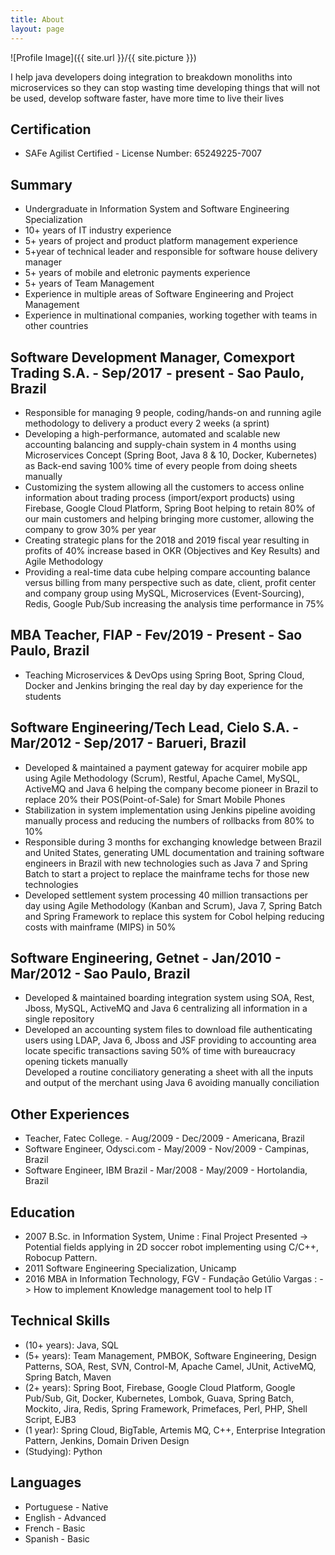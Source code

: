 ```yaml
---
title: About
layout: page
---
```

![Profile Image]({{ site.url }}/{{ site.picture }})

<p>
I help java developers doing integration to breakdown monoliths into microservices so they can stop wasting time developing things that will not be used, develop software faster, have more time to live their lives
</p>

<h2>Certification</h2>

<ul class="skill-list">
	<li>SAFe Agilist Certified - License Number: 65249225-7007</li>
</ul>

<h2>Summary</h2>

<ul class="skill-list">
	<li>Undergraduate in Information System and Software Engineering Specialization</li>
	<li>10+ years of IT industry experience</li>
	<li>5+ years of project and product platform management experience</li>
	<li>5+year of technical leader and responsible for software house delivery manager</li>
	<li>5+ years of mobile and eletronic payments experience</li>
	<li>5+ years of Team Management</li>
	<li>Experience in multiple areas of Software Engineering and Project Management</li>
	<li>Experience in multinational companies, working together with teams in other countries</li>
</ul>

<h2>Software Development Manager, Comexport Trading S.A. - Sep/2017  - present - Sao Paulo, Brazil</h2>
<ul class="skill-list">
	<li>Responsible for managing 9 people, coding/hands-on and running agile methodology to delivery a product every 2 weeks (a sprint)</li>
	<li>Developing a high-performance, automated and scalable new accounting balancing and supply-chain system in 4 months using Microservices Concept (Spring Boot, Java 8 & 10, Docker, Kubernetes) as Back-end saving 100% time of every people from doing sheets manually</li>
	<li>Customizing the system allowing all the customers to access online information about trading process (import/export products) using Firebase, Google Cloud Platform, Spring Boot helping to retain 80% of our main customers and helping bringing more customer, allowing the company to grow 30% per year</li>
	<li>Creating strategic plans for the 2018 and 2019 fiscal year resulting in profits of 40% increase based in OKR (Objectives and Key Results) and Agile Methodology</li>
	<li>Providing a real-time data cube helping compare accounting balance versus billing from many perspective such as date, client, profit center and company group using MySQL, Microservices (Event-Sourcing), Redis, Google Pub/Sub increasing the analysis time performance in 75%</li>
</ul>


<h2>MBA Teacher, FIAP - Fev/2019 - Present - Sao Paulo, Brazil</h2>
<ul class="skill-list">
	<li>Teaching Microservices & DevOps using Spring Boot, Spring Cloud, Docker and Jenkins bringing the real day by day experience for the students</li>
</ul>


<h2>Software Engineering/Tech Lead, Cielo S.A. - Mar/2012 - Sep/2017 - Barueri, Brazil</h2>
<ul class="skill-list">
        <li>Developed & maintained a payment gateway for acquirer mobile app using Agile Methodology (Scrum), Restful, Apache Camel, MySQL, ActiveMQ and Java 6 helping the company become pioneer in Brazil to replace 20% their POS(Point-of-Sale) for Smart Mobile Phones</li>
        <li>Stabilization in system implementation using Jenkins pipeline avoiding manually process and reducing the numbers of rollbacks from 80% to 10%</li>
        <li>Responsible during 3 months for exchanging knowledge between Brazil and United States, generating UML documentation and training software engineers in Brazil with new technologies such as Java 7 and Spring Batch to start a project to replace the mainframe techs for those new technologies</li>
	<li>Developed settlement system processing 40 million transactions per day using Agile Methodology (Kanban and Scrum),  Java 7, Spring Batch and Spring Framework to replace this system for Cobol helping reducing costs with mainframe (MIPS) in 50%</li>
</ul>



<h2>Software Engineering, Getnet - Jan/2010 - Mar/2012 - Sao Paulo, Brazil</h2>
<ul class="skill-list">
        <li>Developed & maintained boarding integration system using SOA, Rest, Jboss, MySQL, ActiveMQ and Java 6 centralizing all information in a single repository</li>
        <li>Developed an accounting system files to download file authenticating users using LDAP, Java 6, Jboss and JSF providing to accounting area locate specific transactions saving 50% of time with bureaucracy opening tickets manually</li>
        </li>Developed a routine conciliatory generating a sheet with all the inputs and output of the merchant using Java 6 avoiding manually conciliation</li>
</ul>


<h2>Other Experiences</h2>
<ul class="skill-list">
	<li>Teacher, Fatec College. - Aug/2009 - Dec/2009 - Americana, Brazil</li>
	<li>Software Engineer, Odysci.com - May/2009 - Nov/2009 - Campinas, Brazil</li>
	<li>Software Engineer, IBM Brazil - Mar/2008 - May/2009 - Hortolandia, Brazil</li>
</ul>


<h2>Education</h2>
<ul class="skill-list">
	<li>2007 B.Sc. in Information System, Unime : Final Project Presented -> Potential fields applying in 2D soccer robot implementing  using C/C++, Robocup Pattern.</li>
	<li>2011 Software Engineering Specialization, Unicamp</li>
	<li>2016 MBA in Information Technology, FGV - Fundação Getúlio Vargas : -> How to implement Knowledge management tool to help IT</li>
	
</ul>

<h2>Technical Skills</h2>

<ul class="skill-list">
	<li>(10+ years): Java, SQL</li>
        <li>(5+ years): Team Management, PMBOK, Software Engineering, Design Patterns, SOA, Rest, SVN, Control-M, Apache Camel, JUnit, ActiveMQ, Spring Batch, Maven</li>
	<li>(2+ years): Spring Boot, Firebase, Google Cloud Platform, Google Pub/Sub, Git, Docker, Kubernetes, Lombok, Guava, Spring Batch, Mockito, Jira, Redis, Spring Framework, Primefaces, Perl, PHP, Shell Script, EJB3 </li>
	<li>(1 year): Spring Cloud, BigTable, Artemis MQ, C++, Enterprise Integration Pattern, Jenkins, Domain Driven Design</li>
	<li>(Studying): Python </li>
	
</ul>

<h2>Languages</h2>
<ul class="skill-list">
	<li>Portuguese - Native</li>
	<li>English - Advanced</li>
	<li>French - Basic</li>
	<li>Spanish - Basic</li>

</ul>


<!--h2>Projects</h2>

<ul>
	<li><a href="https://github.com/">Lorem Lorem</a></li>
	<li><a href="https://github.com/">Ipsum Dolor</a></li>
	<li><a href="https://github.com/">Dolor Lorem</a></li>
</ul-->
